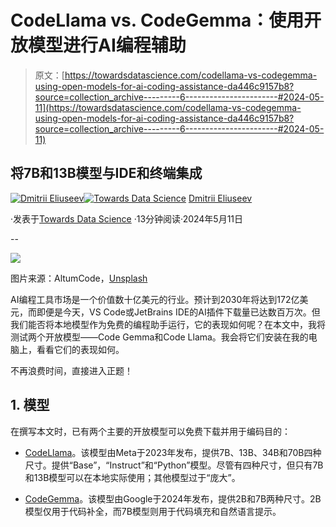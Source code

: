 # CodeLlama vs. CodeGemma：使用开放模型进行AI编程辅助

> 原文：[https://towardsdatascience.com/codellama-vs-codegemma-using-open-models-for-ai-coding-assistance-da446c9157b8?source=collection_archive---------6-----------------------#2024-05-11](https://towardsdatascience.com/codellama-vs-codegemma-using-open-models-for-ai-coding-assistance-da446c9157b8?source=collection_archive---------6-----------------------#2024-05-11)

## 将7B和13B模型与IDE和终端集成

[](https://dmitryelj.medium.com/?source=post_page---byline--da446c9157b8--------------------------------)[![Dmitrii Eliuseev](../Images/7c48f0c016930ead59ddb785eaf3e0e6.png)](https://dmitryelj.medium.com/?source=post_page---byline--da446c9157b8--------------------------------)[](https://towardsdatascience.com/?source=post_page---byline--da446c9157b8--------------------------------)[![Towards Data Science](../Images/a6ff2676ffcc0c7aad8aaf1d79379785.png)](https://towardsdatascience.com/?source=post_page---byline--da446c9157b8--------------------------------) [Dmitrii Eliuseev](https://dmitryelj.medium.com/?source=post_page---byline--da446c9157b8--------------------------------)

·发表于[Towards Data Science](https://towardsdatascience.com/?source=post_page---byline--da446c9157b8--------------------------------) ·13分钟阅读·2024年5月11日

--

![](../Images/5c7f1ce4b25814e6af62deff202137b1.png)

图片来源：AltumCode，[Unsplash](https://unsplash.com/@altumcode)

AI编程工具市场是一个价值数十亿美元的行业。预计到2030年将达到172亿美元，而即便是今天，VS Code或JetBrains IDE的AI插件下载量已达数百万次。但我们能否将本地模型作为免费的编程助手运行，它的表现如何呢？在本文中，我将测试两个开放模型——Code Gemma和Code Llama。我会将它们安装在我的电脑上，看看它们的表现如何。

不再浪费时间，直接进入正题！

## 1\. 模型

在撰写本文时，已有两个主要的开放模型可以免费下载并用于编码目的：

+   [CodeLlama](https://ai.meta.com/blog/code-llama-large-language-model-coding/)。该模型由Meta于2023年发布，提供7B、13B、34B和70B四种尺寸。提供“Base”，“Instruct”和“Python”模型。尽管有四种尺寸，但只有7B和13B模型可以在本地实际使用；其他模型过于“庞大”。

+   [CodeGemma](https://ai.google.dev/gemma/docs/codegemma)。该模型由Google于2024年发布，提供2B和7B两种尺寸。2B模型仅用于代码补全，而7B模型则用于代码填充和自然语言提示。
